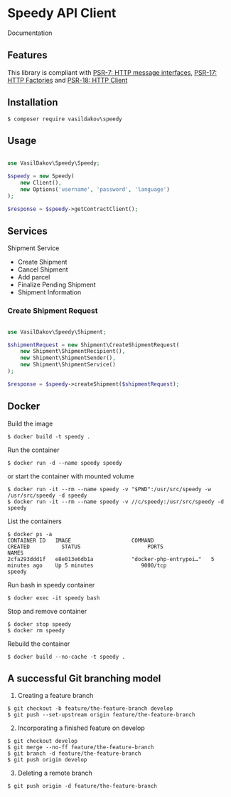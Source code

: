 # Speedy API Client

Documentation

## Features

This library is compliant with [PSR-7: HTTP message interfaces](https://www.php-fig.org/psr/psr-7/), [PSR-17: HTTP Factories](https://www.php-fig.org/psr/psr-17/) and [PSR-18: HTTP Client](https://www.php-fig.org/psr/psr-18/) 


## Installation

```
$ composer require vasildakov\speedy
```

## Usage


```php

use VasilDakov\Speedy\Speedy;

$speedy = new Speedy(
    new Client(), 
    new Options('username', 'password', 'language')
);

$response = $speedy->getContractClient();

```

## Services

Shipment Service
- Create Shipment
- Cancel Shipment
- Add parcel
- Finalize Pending Shipment
- Shipment Information



### Create Shipment Request

```php

use VasilDakov\Speedy\Shipment;

$shipmentRequest = new Shipment\CreateShipmentRequest(
    new Shipment\ShipmentRecipient(),
    new Shipment\ShipmentSender(),
    new Shipment\ShipmentService()
);

$response = $speedy->createShipment($shipmentRequest);

```


## Docker

Build the image
```
$ docker build -t speedy .
```

Run the container
```
$ docker run -d --name speedy speedy
```
or start the container with mounted volume
```
$ docker run -it --rm --name speedy -v "$PWD":/usr/src/speedy -w /usr/src/speedy -d speedy
$ docker run -it --rm --name speedy -v //c/speedy:/usr/src/speedy -d speedy
```

List the containers
```
$ docker ps -a
CONTAINER ID   IMAGE                   COMMAND                  CREATED          STATUS                     PORTS                                        NAMES
2cfa293ddd1f   e8e013e6db1a            "docker-php-entrypoi…"   5 minutes ago    Up 5 minutes               9000/tcp                                     speedy
```

Run bash in speedy container
```
$ docker exec -it speedy bash
```

Stop and remove container
```
$ docker stop speedy
$ docker rm speedy
```

Rebuild the container
```
$ docker build --no-cache -t speedy .
```


## A successful Git branching model

1. Creating a feature branch

```
$ git checkout -b feature/the-feature-branch develop
$ git push --set-upstream origin feature/the-feature-branch
```

2. Incorporating a finished feature on develop

```
$ git checkout develop
$ git merge --no-ff feature/the-feature-branch
$ git branch -d feature/the-feature-branch
$ git push origin develop
```

3. Deleting a remote branch

```
$ git push origin -d feature/the-feature-branch
```